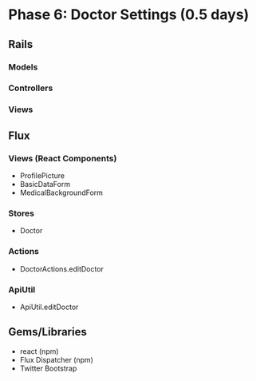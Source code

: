 # Phase 6: Doctor Settings (0.5 days)

## Rails
### Models

### Controllers

### Views


## Flux
### Views (React Components)
* ProfilePicture
* BasicDataForm
* MedicalBackgroundForm

### Stores
* Doctor

### Actions
* DoctorActions.editDoctor

### ApiUtil
* ApiUtil.editDoctor

## Gems/Libraries
* react (npm)
* Flux Dispatcher (npm)
* Twitter Bootstrap
